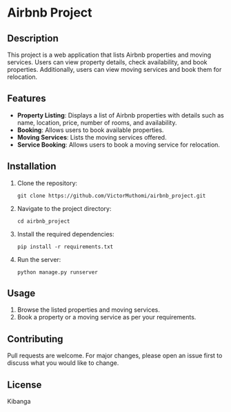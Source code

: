 # Airbnb Project

## Description
This project is a web application that lists Airbnb properties and moving services. Users can view property details, check availability, and book properties. Additionally, users can view moving services and book them for relocation.

## Features
- **Property Listing**: Displays a list of Airbnb properties with details such as name, location, price, number of rooms, and availability.
- **Booking**: Allows users to book available properties.
- **Moving Services**: Lists the moving services offered.
- **Service Booking**: Allows users to book a moving service for relocation.

## Installation
1. Clone the repository:
    ```
    git clone https://github.com/VictorMuthomi/airbnb_project.git
    ```
2. Navigate to the project directory:
    ```
    cd airbnb_project
    ```
3. Install the required dependencies:
    ```
    pip install -r requirements.txt
    ```
4. Run the server:
    ```
    python manage.py runserver
    ```

## Usage
1. Browse the listed properties and moving services.
2. Book a property or a moving service as per your requirements.

## Contributing
Pull requests are welcome. For major changes, please open an issue first to discuss what you would like to change.

## License
Kibanga
